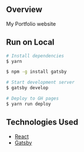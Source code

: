 ## Overview
My Portfolio website

## Run on Local
```bash
# Install dependencies
$ yarn

$ npm -g install gatsby

# Start development server
$ gatsby develop

# Deploy to GH pages
$ yarn run deploy
```

## Technologies Used

- [React](https://reactjs.org/)
- [Gatsby](https://www.gatsbyjs.com/)
